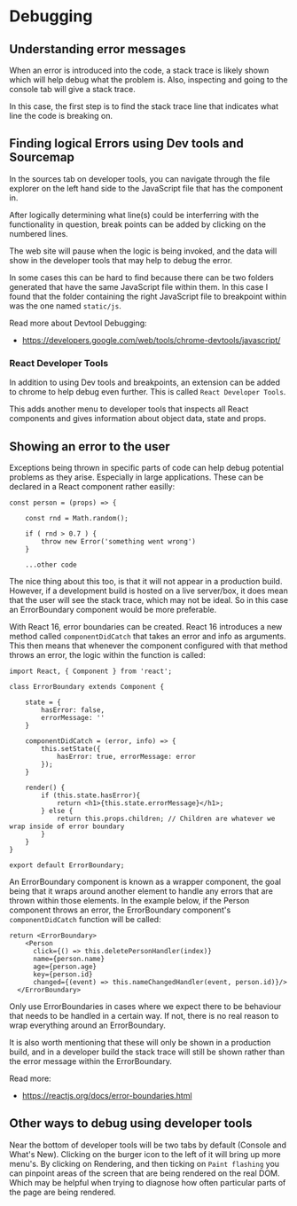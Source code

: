# Debugging

## Understanding error messages

When an error is introduced into the code, a stack trace is likely shown which will help debug what the problem is. Also, inspecting and going to the console tab will give a stack trace. 

In this case, the first step is to find the stack trace line that indicates what line the code is breaking on. 

## Finding logical Errors using Dev tools and Sourcemap 

In the sources tab on developer tools, you can navigate through the file explorer on the left hand side to the JavaScript file that has the component in. 

After logically determining what line(s) could be interferring with the functionality in question, break points can be added by clicking on the numbered lines. 

The web site will pause when the logic is being invoked, and the data will show in the developer tools that may help to debug the error. 

In some cases this can be hard to find because there can be two folders generated that have the same JavaScript file within them. In this case I found that the folder containing the right JavaScript file to breakpoint within was the one named `static/js`.

Read more about Devtool Debugging: 

- https://developers.google.com/web/tools/chrome-devtools/javascript/

### React Developer Tools

In addition to using Dev tools and breakpoints, an extension can be added to chrome to help debug even further. This is called `React Developer Tools`. 

This adds another menu to developer tools that inspects all React components and gives information about object data, state and props. 

## Showing an error to the user

Exceptions being thrown in specific parts of code can help debug potential problems as they arise. Especially in large applications. These can be declared in a React component rather easilly: 

```
const person = (props) => {

    const rnd = Math.random();

    if ( rnd > 0.7 ) {
        throw new Error('something went wrong')
    }

    ...other code
```

The nice thing about this too, is that it will not appear in a production build. However, if a development build is hosted on a live server/box, it does mean that the user will see the stack trace, which may not be ideal. So in this case an ErrorBoundary component would be more preferable. 

With React 16, error boundaries can be created. React 16 introduces a new method called `componentDidCatch` that takes an error and info as arguments. This then means that whenever the component configured with that method throws an error, the logic within the function is called:

```
import React, { Component } from 'react';

class ErrorBoundary extends Component {

    state = {
        hasError: false,
        errorMessage: ''
    }

    componentDidCatch = (error, info) => {
        this.setState({
            hasError: true, errorMessage: error
        });
    }

    render() {
        if (this.state.hasError){
            return <h1>{this.state.errorMessage}</h1>;
        } else {
            return this.props.children; // Children are whatever we wrap inside of error boundary
        }
    }
}

export default ErrorBoundary;
```

An ErrorBoundary component is known as a wrapper component, the goal being that it wraps around another element to handle any errors that are thrown within those elements. In the example below, if the Person component throws an error, the ErrorBoundary component's `componentDidCatch` function will be called:

```
return <ErrorBoundary>
    <Person 
      click={() => this.deletePersonHandler(index)}
      name={person.name}
      age={person.age}
      key={person.id}
      changed={(event) => this.nameChangedHandler(event, person.id)}/>
  </ErrorBoundary>
```
Only use ErrorBoundaries in cases where we expect there to be behaviour that needs to be handled in a certain way. If not, there is no real reason to wrap everything around an ErrorBoundary. 

It is also worth mentioning that these will only be shown in a production build, and in a developer build the stack trace will still be shown rather than the error message within the ErrorBoundary. 

Read more:  

- https://reactjs.org/docs/error-boundaries.html

## Other ways to debug using developer tools

Near the bottom of developer tools will be two tabs by default (Console and What's New). Clicking on the burger icon to the left of it will bring up more menu's. By clicking on Rendering, and then ticking on `Paint flashing` you can pinpoint areas of the screen that are being rendered on the real DOM. Which may be helpful when trying to diagnose how often particular parts of the page are being rendered. 